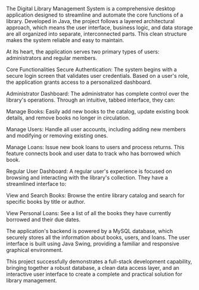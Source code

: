 The Digital Library Management System is a comprehensive desktop application designed to streamline and automate the core functions of a library. Developed in Java, the project follows a layered architectural approach, which means the user interface, business logic, and data storage are all organized into separate, interconnected parts. This clean structure makes the system reliable and easy to maintain.

At its heart, the application serves two primary types of users: administrators and regular members.

Core Functionalities
Secure Authentication: The system begins with a secure login screen that validates user credentials. Based on a user's role, the application grants access to a personalized dashboard.

Administrator Dashboard: The administrator has complete control over the library's operations. Through an intuitive, tabbed interface, they can:

Manage Books: Easily add new books to the catalog, update existing book details, and remove books no longer in circulation.

Manage Users: Handle all user accounts, including adding new members and modifying or removing existing ones.

Manage Loans: Issue new book loans to users and process returns. This feature connects book and user data to track who has borrowed which book.

Regular User Dashboard: A regular user's experience is focused on browsing and interacting with the library's collection. They have a streamlined interface to:

View and Search Books: Browse the entire library catalog and search for specific books by title or author.

View Personal Loans: See a list of all the books they have currently borrowed and their due dates.

The application's backend is powered by a MySQL database, which securely stores all the information about books, users, and loans. The user interface is built using Java Swing, providing a familiar and responsive graphical environment.

This project successfully demonstrates a full-stack development capability, bringing together a robust database, a clean data access layer, and an interactive user interface to create a complete and practical solution for library management.